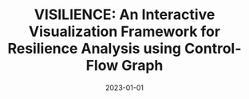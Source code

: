 ---
title: "VISILIENCE: An Interactive Visualization Framework for Resilience Analysis using Control-Flow Graph"
excerpt: "An interactive visualization framework for resilience analysis that utilizes control-flow graphs to analyze and visualize program resilience characteristics."
date: 2023-01-01
venue: "2023 IEEE 28th Pacific Rim International Symposium on Dependable Computing (PRDC)"
paperurl: 'https://ieeexplore.ieee.org/abstract/document/10259184'
citation: 'Jiang, H., Ruan, S., Fang, B., & Guan, Q. (2023). VISILIENCE: An Interactive Visualization Framework for Resilience Analysis using Control-Flow Graph. <i>2023 IEEE 28th Pacific Rim International Symposium on Dependable Computing (PRDC)</i>.'
--- 